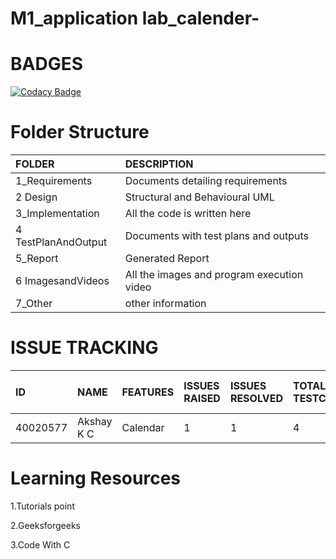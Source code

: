 # M1_application lab_calender-


# BADGES
 [![Codacy Badge](https://app.codacy.com/project/badge/Grade/9099a83b41774664bc3ab591954175f1)](https://www.codacy.com/gh/Akshaykc7/M1_application-lab_calender/dashboard?utm_source=github.com&amp;utm_medium=referral&amp;utm_content=Akshaykc7/M1_application-lab_calender&amp;utm_campaign=Badge_Grade)


# Folder Structure
|FOLDER|DESCRIPTION|
|:-----|:----------|
|1_Requirements|Documents detailing requirements|
|2 Design|Structural and Behavioural UML|
|3_Implementation|All the code is written here|
|4 TestPlanAndOutput|Documents with test plans and outputs|
|5_Report|Generated Report|
|6 ImagesandVideos|All the images and program execution video|
|7_Other|other information|

# ISSUE TRACKING
|ID|NAME|FEATURES|ISSUES RAISED|ISSUES RESOLVED|TOTAL TESTCASES|TOTAL TESTCASES PASSED|
|:----|:---|:-------|:------------|:--------------|:--------------|:---------------------|
|40020577|Akshay K C|Calendar|1|1|4|4|


# Learning Resources
1.Tutorials point

2.Geeksforgeeks

3.Code With C
